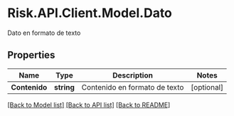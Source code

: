 # Risk.API.Client.Model.Dato
Dato en formato de texto
## Properties

Name | Type | Description | Notes
------------ | ------------- | ------------- | -------------
**Contenido** | **string** | Contenido en formato de texto | [optional] 

[[Back to Model list]](../README.md#documentation-for-models) [[Back to API list]](../README.md#documentation-for-api-endpoints) [[Back to README]](../README.md)

